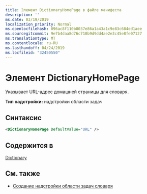 ```yaml
---
title: Элемент DictionaryHomePage в файле манифеста
description: ''
ms.date: 03/19/2019
localization_priority: Normal
ms.openlocfilehash: 096ac8f110b8037e86a1a43a1c9e83c684ed1aee
ms.sourcegitcommit: 9e7b4daa8d76c710b9d9dd4ae2e3c45e8fe07127
ms.translationtype: MT
ms.contentlocale: ru-RU
ms.lasthandoff: 04/24/2019
ms.locfileid: "32450550"
---
```

# <a name="dictionaryhomepage-element"></a>Элемент DictionaryHomePage

Указывает URL-адрес домашней страницы для словаря.

**Тип надстройки:** надстройки области задач

## <a name="syntax"></a>Синтаксис

```XML
<DictionaryHomePage DefaultValue="URL" />
```

## <a name="contained-in"></a>Содержится в

[Dictionary](dictionary.md)

## <a name="see-also"></a>См. также

- [Создание надстройки области задач словаря](/office/dev/add-ins/word/dictionary-task-pane-add-ins)
    
